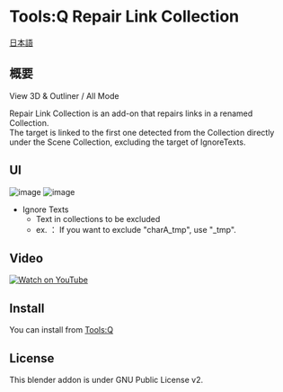 # Tools:Q Repair Link Collection

[日本語](README.md)

## 概要
View 3D & Outliner / All Mode

Repair Link Collection is an add-on that repairs links in a renamed Collection.<br>
The target is linked to the first one detected from the Collection directly under the Scene Collection, excluding the target of IgnoreTexts.

## UI
![image](https://user-images.githubusercontent.com/1855970/172103134-91b7ab02-0d14-4a51-b9c6-c753f2f58b4b.png)
![image](https://user-images.githubusercontent.com/1855970/172103277-3d071171-0ac0-42bc-bf72-8d4cedf6ccd2.png)

* Ignore Texts
  * Text in collections to be excluded
  * ex. ： If you want to exclude "charA_tmp", use "_tmp".

## Video
[![Watch on YouTube](https://img.youtube.com/vi/j5BJpl0iSjs/0.jpg)](https://www.youtube.com/watch?v=j5BJpl0iSjs)

## Install
You can install from [Tools:Q](https://github.com/Project-StudioQ/toolsq_common)

## License
This blender addon is under GNU Public License v2.
